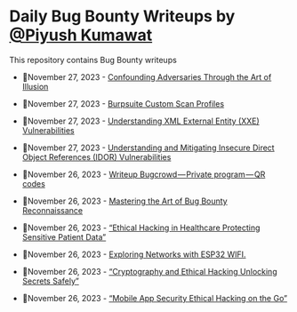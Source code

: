 # Daily Bug Bounty Writeups by [@Piyush Kumawat](https://twitter.com/piyush_supiy) 
This repository contains Bug Bounty writeups

<!-- BLOG-POST-LIST:START -->
 - 💯November 27, 2023 - [Confounding Adversaries Through the Art of Illusion](https://medium.com/@paritoshblogs/confounding-adversaries-through-the-art-of-illusion-5cc56090d93a?source=rss------bug_bounty-5) 

 - 💯November 27, 2023 - [Burpsuite Custom Scan Profiles](https://mrrootsec.medium.com/burpsuite-custom-scan-profiles-12a9df9e36bd?source=rss------bug_bounty-5) 

 - 💯November 27, 2023 - [Understanding XML External Entity &lpar;XXE&rpar; Vulnerabilities](https://medium.com/@harry.hphu/understanding-xml-external-entity-xxe-vulnerabilities-e8b64c2c2b3c?source=rss------bug_bounty-5) 

 - 💯November 27, 2023 - [Understanding and Mitigating Insecure Direct Object References &lpar;IDOR&rpar; Vulnerabilities](https://medium.com/@harry.hphu/understanding-and-mitigating-insecure-direct-object-references-idor-vulnerabilities-b27047015e15?source=rss------bug_bounty-5) 

 - 💯November 26, 2023 - [Writeup Bugcrowd — Private program — QR codes](https://medium.com/@embossdotar/writeup-bugcrowd-private-program-qr-codes-fa338161175a?source=rss------bug_bounty-5) 

 - 💯November 26, 2023 - [Mastering the Art of Bug Bounty Reconnaissance](https://medium.com/@faizankhaliq26/mastering-the-art-of-bug-bounty-reconnaissance-5e1ec42fc405?source=rss------bug_bounty-5) 

 - 💯November 26, 2023 - [“Ethical Hacking in Healthcare Protecting Sensitive Patient Data”](https://medium.com/@Land2Cyber/ethical-hacking-in-healthcare-protecting-sensitive-patient-data-af434639734a?source=rss------bug_bounty-5) 

 - 💯November 26, 2023 - [Exploring Networks with ESP32 WIFI.](https://higordiego.medium.com/exploring-networks-with-esp32-wifi-778a8d42b7f1?source=rss------bug_bounty-5) 

 - 💯November 26, 2023 - [“Cryptography and Ethical Hacking Unlocking Secrets Safely”](https://medium.com/@Land2Cyber/cryptography-and-ethical-hacking-unlocking-secrets-safely-5af6d12e0863?source=rss------bug_bounty-5) 

 - 💯November 26, 2023 - [“Mobile App Security Ethical Hacking on the Go”](https://medium.com/@Land2Cyber/mobile-app-security-ethical-hacking-on-the-go-28a5a2324b69?source=rss------bug_bounty-5) 
<!-- BLOG-POST-LIST:END -->
